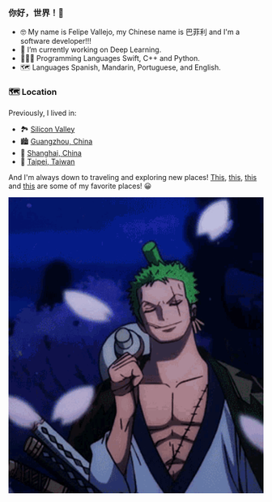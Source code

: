 ### 你好，世界！👋

- 🤓 My name is Felipe Vallejo, my Chinese name is 巴菲利 and I'm a software developer!!!
- 🔭 I’m currently working on Deep Learning.
- 👨🏻‍💻 Programming Languages Swift, C++ and Python.
- 🗺 Languages Spanish, Mandarin, Portuguese, and English.

### 🗺️ Location
Previously, I lived in:
- 🏞️ [Silicon Valley](https://goo.gl/maps/GWLDRnNwQCtEMJnW9)
- 🏙️ [Guangzhou, China](https://goo.gl/maps/rXy8eGTeiu6FmaWt5)
- 🌇 [Shanghai, China](https://goo.gl/maps/UUdk3EqW9w1e4EYf8)
- 🌃 [Taipei, Taiwan](https://goo.gl/maps/e87N3rC1XVraWza9A)

And I'm always down to traveling and exploring new places! [This](https://goo.gl/maps/QCQXiANw8hycFSPZA), [this](https://goo.gl/maps/UM5P1JjBM5uzPxfs5), [this](https://goo.gl/maps/v9KAhvrshE5c2hsL7) and [this](https://goo.gl/maps/rzHPX1Di6ZBkfAzbA) are some of my favorite places! 😀

<p align="center">
  <img src="zoro.gif"/>
</p>
